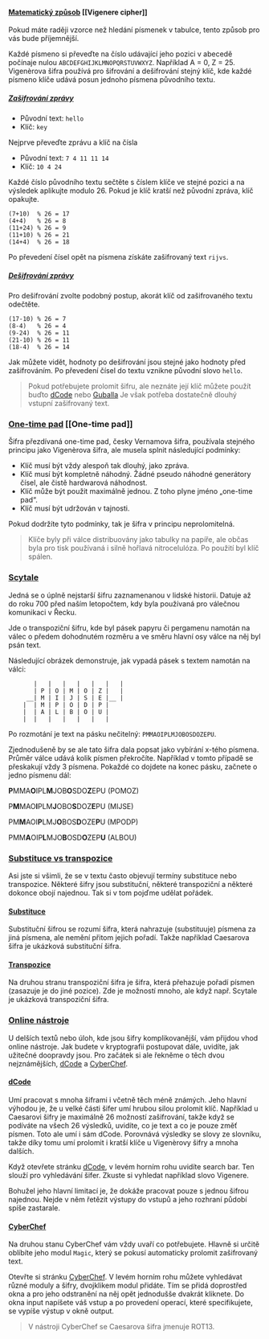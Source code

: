 #### [Matematický způsob](https://haxagon.xyz/challenge/6408712c61f808d728839195#matematick%C3%BD-zp%C5%AFsob) [[Vigenere cipher]]

Pokud máte raději vzorce než hledání písmenek v tabulce, tento způsob pro vás bude příjemnější.

Každé písmeno si převeďte na číslo udávající jeho pozici v abecedě počínaje nulou `ABCDEFGHIJKLMNOPQRSTUVWXYZ`. Například A = 0, Z = 25. Vigenèrova šifra používá pro šifrování a dešifrování stejný klíč, kde každé písmeno klíče udává posun jednoho písmena původního textu.

##### [Zašifrování zprávy](https://haxagon.xyz/challenge/6408712c61f808d728839195#za%C5%A1ifrov%C3%A1n%C3%AD-zpr%C3%A1vy-1)

- Původní text: `hello`
- Klíč: `key`

Nejprve převeďte zprávu a klíč na čísla

- Původní text: `7 4 11 11 14`
- Klíč: `10 4 24`

Každé číslo původního textu sečtěte s číslem klíče ve stejné pozici a na výsledek aplikujte modulo 26. Pokud je klíč kratší než původní zpráva, klíč opakujte.

```
(7+10)  % 26 = 17
(4+4)   % 26 = 8
(11+24) % 26 = 9
(11+10) % 26 = 21
(14+4)  % 26 = 18
```

Po převedení čísel opět na písmena získáte zašifrovaný text `rijvs`.
##### [Dešifrování zprávy](https://haxagon.xyz/challenge/6408712c61f808d728839195#de%C5%A1ifrov%C3%A1n%C3%AD-zpr%C3%A1vy-1)

Pro dešifrování zvolte podobný postup, akorát klíč od zašifrovaného textu odečtěte.

```
(17-10) % 26 = 7
(8-4)   % 26 = 4
(9-24)  % 26 = 11
(21-10) % 26 = 11
(18-4)  % 26 = 14
```

Jak můžete vidět, hodnoty po dešifrování jsou stejné jako hodnoty před zašifrováním. Po převedení čísel do textu vznikne původní slovo `hello`.

> Pokud potřebujete prolomit šifru, ale neznáte její klíč můžete použít buďto [dCode](https://www.dcode.fr/vigenere-cipher) nebo [Guballa](https://www.guballa.de/vigenere-solver) Je však potřeba dostatečně dlouhý vstupní zašifrovaný text.

### [One-time pad](https://haxagon.xyz/challenge/6408712c61f808d728839195#one-time-pad) [[One-time pad]]

Šifra přezdívaná one-time pad, česky Vernamova šifra, používala stejného principu jako Vigenèrova šifra, ale musela splnit následující podmínky:

- Klíč musí být vždy alespoň tak dlouhý, jako zpráva.
- Klíč musí být kompletně náhodný. Žádné pseudo náhodné generátory čísel, ale čistě hardwarová náhodnost.
- Klíč může být použit maximálně jednou. Z toho plyne jméno „one-time pad“.
- Klíč musí být udržován v tajnosti.

Pokud dodržíte tyto podmínky, tak je šifra v principu neprolomitelná.

> Klíče byly při válce distribuovány jako tabulky na papíře, ale občas byla pro tisk používaná i silně hořlavá nitrocelulóza. Po použití byl klíč spálen.

### [Scytale](https://haxagon.xyz/challenge/6408712c61f808d728839195#scytale)

Jedná se o úplně nejstarší šifru zaznamenanou v lidské historii. Datuje až do roku 700 před naším letopočtem, kdy byla používaná pro válečnou komunikaci v Řecku.

Jde o transpoziční šifru, kde byl pásek papyru či pergamenu namotán na válec o předem dohodnutém rozměru a ve směru hlavní osy válce na něj byl psán text.

Následující obrázek demonstruje, jak vypadá pásek s textem namotán na válci:

```
       |   |   |   |   |   |   |
       | P | O | M | O | Z |   |
     __| M | I | J | S | E |__ | 
    |  | M | P | O | D | P |
    |  | A | L | B | O | U |
    |  |   |   |   |   |   |
```

Po rozmotání je text na pásku nečitelný: `PMMAOIPLMJOBOSDOZEPU`.

Zjednodušeně by se ale tato šifra dala popsat jako vybírání x-tého písmena. Průměr válce udává kolik písmen překročíte. Například v tomto případě se přeskakují vždy 3 písmena. Pokaždé co dojdete na konec pásku, začnete o jedno písmenu dál:

**P**MMA**O**IPL**M**JOB**O**SDO**Z**EPU (POMOZ)

P**M**MAO**I**PLM**J**OBO**S**DOZ**E**PU (MIJSE)

PM**M**AOI**P**LMJ**O**BOS**D**OZE**P**U (MPODP)

PMM**A**OIP**L**MJO**B**OSD**O**ZEP**U** (ALBOU)

### [Substituce vs transpozice](https://haxagon.xyz/challenge/6408712c61f808d728839195#substituce-vs-transpozice)

Asi jste si všimli, že se v textu často objevují termíny substituce nebo transpozice. Některé šifry jsou substituční, některé transpoziční a některé dokonce obojí najednou. Tak si v tom pojďme udělat pořádek.

#### [Substituce](https://haxagon.xyz/challenge/6408712c61f808d728839195#substituce)

Substituční šifrou se rozumí šifra, která nahrazuje (substituuje) písmena za jiná písmena, ale nemění přitom jejich pořadí. Takže například Caesarova šifra je ukázková substituční šifra.

#### [Transpozice](https://haxagon.xyz/challenge/6408712c61f808d728839195#transpozice)

Na druhou stranu transpoziční šifra je šifra, která přehazuje pořadí písmen (zasazuje je do jiné pozice). Zde je možností mnoho, ale když např. Scytale je ukázková transpoziční šifra.

### [Online nástroje](https://haxagon.xyz/challenge/6408712c61f808d728839195#online-n%C3%A1stroje)

U delších textů nebo úloh, kde jsou šifry komplikovanější, vám přijdou vhod online nástroje. Jak budete v kryptografii postupovat dále, uvidíte, jak užitečné doopravdy jsou. Pro začátek si ale řekněme o těch dvou nejznámějších, [dCode](https://www.dcode.fr/en) a [CyberChef](https://gchq.github.io/CyberChef).

#### [dCode](https://haxagon.xyz/challenge/6408712c61f808d728839195#dcode)

Umí pracovat s mnoha šiframi i včetně těch méně známých. Jeho hlavní výhodou je, že u velké části šifer umí hrubou silou prolomit klíč. Například u Caesarovi šifry je maximálně 26 možností zašifrování, takže když se podíváte na všech 26 výsledků, uvidíte, co je text a co je pouze změť písmen. Toto ale umí i sám dCode. Porovnává výsledky se slovy ze slovníku, takže díky tomu umí prolomit i kratší klíče u Vigenèrovy šifry a mnoha dalších.

Když otevřete stránku [dCode](https://www.dcode.fr/en), v levém horním rohu uvidíte search bar. Ten slouží pro vyhledávání šifer. Zkuste si vyhledat například slovo Vigenere.

Bohužel jeho hlavní limitací je, že dokáže pracovat pouze s jednou šifrou najednou. Nejde v něm řetězit výstupy do vstupů a jeho rozhraní půdobí spíše zastarale.

#### [CyberChef](https://haxagon.xyz/challenge/6408712c61f808d728839195#cyberchef)

Na druhou stanu CyberChef vám vždy uvaří co potřebujete. Hlavně si určitě oblíbíte jeho modul `Magic`, který se pokusí automaticky prolomit zašifrovaný text.

Otevřte si stránku [CyberChef](https://gchq.github.io/CyberChef). V levém horním rohu můžete vyhledávat různé moduly a šifry, dvojklikem modul přidáte. Tím se přidá doprostřed okna a pro jeho odstranění na něj opět jednodušše dvakrát kliknete. Do okna input napíšete váš vstup a po provedení operací, které specifikujete, se vypíše výstup v okně output.

> V nástroji CyberChef se Caesarova šifra jmenuje ROT13.